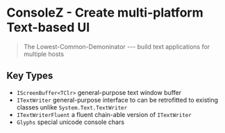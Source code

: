 # ConsoleZ - Create multi-platform Text-based UI

> The Lowest-Common-Demoninator --- build text applications for multiple hosts

## Key Types

- `IScreenBuffer<TClr>` general-purpose text window buffer
- `ITextWriter` general-purpose interface to can be retrofitted to existing classes unlike `System.Text.TextWriter`
- `ITextWriterFluent` a fluent chain-able version of `ITextWriter`
- `Glyphs` special unicode console chars

